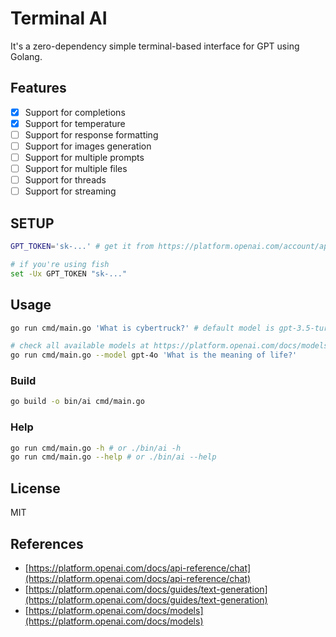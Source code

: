 # Terminal AI

It's a zero-dependency simple terminal-based interface for GPT using Golang.

## Features

- [x] Support for completions
- [x] Support for temperature
- [ ] Support for response formatting
- [ ] Support for images generation
- [ ] Support for multiple prompts
- [ ] Support for multiple files
- [ ] Support for threads
- [ ] Support for streaming

## SETUP
```sh
GPT_TOKEN='sk-...' # get it from https://platform.openai.com/account/api-keys

# if you're using fish
set -Ux GPT_TOKEN "sk-..."
```

## Usage

```bash
go run cmd/main.go 'What is cybertruck?' # default model is gpt-3.5-turbo

# check all available models at https://platform.openai.com/docs/models
go run cmd/main.go --model gpt-4o 'What is the meaning of life?'
```

### Build
```bash
go build -o bin/ai cmd/main.go
```

### Help
```bash
go run cmd/main.go -h # or ./bin/ai -h
go run cmd/main.go --help # or ./bin/ai --help
```

## License

MIT

## References
- [https://platform.openai.com/docs/api-reference/chat](https://platform.openai.com/docs/api-reference/chat)
- [https://platform.openai.com/docs/guides/text-generation](https://platform.openai.com/docs/guides/text-generation)
- [https://platform.openai.com/docs/models](https://platform.openai.com/docs/models)
